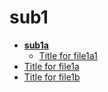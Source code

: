 <!-- generated by markdown-notes-tree -->

# sub1

<!-- optional markdown-notes-tree directory description starts here -->

<!-- optional markdown-notes-tree directory description ends here -->

- [**sub1a**](sub1a)
	- [Title for file1a1](sub1a/file1a1.md)
- [Title for file1a](file1a.md)
- [Title for file1b](file1b.md)

